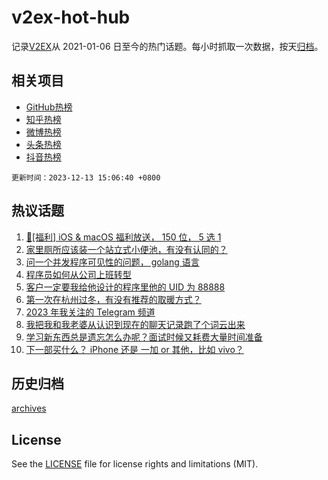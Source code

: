 # v2ex-hot-hub

 记录[V2EX](https://www.v2ex.com/)从 2021-01-06 日至今的热门话题。每小时抓取一次数据，按天[归档](archives)。
 
 ## 相关项目

- [GitHub热榜](https://github.com/lonnyzhang423/github-hot-hub)
- [知乎热榜](https://github.com/lonnyzhang423/zhihu-hot-hub)
- [微博热榜](https://github.com/lonnyzhang423/weibo-hot-hub)
- [头条热榜](https://github.com/lonnyzhang423/toutiao-hot-hub)
- [抖音热榜](https://github.com/lonnyzhang423/douyin-hot-hub)


 `更新时间：2023-12-13 15:06:40 +0800`

## 热议话题

1. [🎉[福利] iOS & macOS 福利放送， 150 位， 5 选 1](https://www.v2ex.com/t/999774)
1. [家里厕所应该装一个站立式小便池，有没有认同的？](https://www.v2ex.com/t/999785)
1. [问一个并发程序可见性的问题， golang 语言](https://www.v2ex.com/t/999936)
1. [程序员如何从公司上班转型](https://www.v2ex.com/t/1000000)
1. [客户一定要我给他设计的程序里他的 UID 为 88888](https://www.v2ex.com/t/999917)
1. [第一次在杭州过冬，有没有推荐的取暖方式？](https://www.v2ex.com/t/999921)
1. [2023 年我关注的 Telegram 频道](https://www.v2ex.com/t/999882)
1. [我把我和我老婆从认识到现在的聊天记录跑了个词云出来](https://www.v2ex.com/t/999939)
1. [学习新东西总是遗忘怎么办呢？面试时候又耗费大量时间准备](https://www.v2ex.com/t/999853)
1. [下一部买什么？ iPhone 还是 一加 or 其他，比如 vivo？](https://www.v2ex.com/t/999856)

## 历史归档

[archives](archives)

## License

See the [LICENSE](LICENSE) file for license rights and limitations (MIT).
